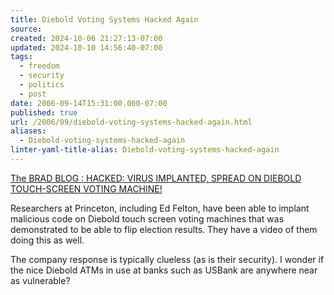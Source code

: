 ```yaml
---
title: Diebold Voting Systems Hacked Again
source: 
created: 2024-10-06 21:27:13-07:00
updated: 2024-10-10 14:56:40-07:00
tags:
  - freedom
  - security
  - politics
  - post
date: 2006-09-14T15:31:00.000-07:00
published: true
url: /2006/09/diebold-voting-systems-hacked-again.html
aliases:
  - Diebold-voting-systems-hacked-again
linter-yaml-title-alias: Diebold-voting-systems-hacked-again
---
```



[The BRAD BLOG : HACKED: VIRUS IMPLANTED, SPREAD ON DIEBOLD TOUCH-SCREEN VOTING MACHINE!](https://www.bradblog.com/?p=3467 "The BRAD BLOG : HACKED: VIRUS IMPLANTED, SPREAD ON DIEBOLD TOUCH-SCREEN VOTING MACHINE!")  
  
Researchers at Princeton, including Ed Felton, have been able to implant malicious code on Diebold touch screen voting machines that was demonstrated to be able to flip election results. They have a video of them doing this as well.  
  
The company response is typically clueless (as is their security). I wonder if the nice Diebold ATMs in use at banks such as USBank are anywhere near as vulnerable?